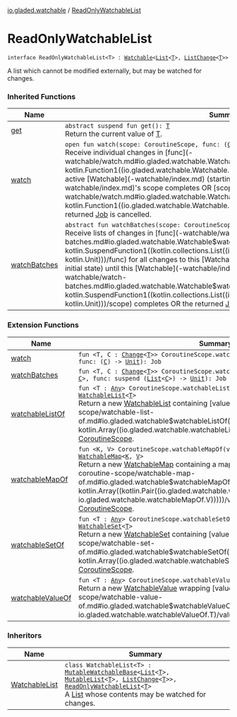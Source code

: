 [io.gladed.watchable](index.md) / [ReadOnlyWatchableList](./-read-only-watchable-list.md)

# ReadOnlyWatchableList

`interface ReadOnlyWatchableList<T> : `[`Watchable`](-watchable/index.md)`<`[`List`](https://kotlinlang.org/api/latest/jvm/stdlib/kotlin.collections/-list/index.html)`<`[`T`](-read-only-watchable-list.md#T)`>, `[`ListChange`](-list-change/index.md)`<`[`T`](-read-only-watchable-list.md#T)`>>`

A list which cannot be modified externally, but may be watched for changes.

### Inherited Functions

| Name | Summary |
|---|---|
| [get](-watchable/get.md) | `abstract suspend fun get(): `[`T`](-watchable/index.md#T)<br>Return the current value of [T](-watchable/index.md#T). |
| [watch](-watchable/watch.md) | `open fun watch(scope: CoroutineScope, func: (`[`C`](-watchable/index.md#C)`) -> `[`Unit`](https://kotlinlang.org/api/latest/jvm/stdlib/kotlin/-unit/index.html)`): Job`<br>Receive individual changes in [func](-watchable/watch.md#io.gladed.watchable.Watchable$watch(kotlinx.coroutines.CoroutineScope, kotlin.Function1((io.gladed.watchable.Watchable.C, kotlin.Unit)))/func) for all changes to this active [Watchable](-watchable/index.md) (starting with its initial state) until this [Watchable](-watchable/index.md)'s scope completes OR [scope](-watchable/watch.md#io.gladed.watchable.Watchable$watch(kotlinx.coroutines.CoroutineScope, kotlin.Function1((io.gladed.watchable.Watchable.C, kotlin.Unit)))/scope) completes OR the returned [Job](#) is cancelled. |
| [watchBatches](-watchable/watch-batches.md) | `abstract fun watchBatches(scope: CoroutineScope, func: suspend (`[`List`](https://kotlinlang.org/api/latest/jvm/stdlib/kotlin.collections/-list/index.html)`<`[`C`](-watchable/index.md#C)`>) -> `[`Unit`](https://kotlinlang.org/api/latest/jvm/stdlib/kotlin/-unit/index.html)`): Job`<br>Receive lists of changes in [func](-watchable/watch-batches.md#io.gladed.watchable.Watchable$watchBatches(kotlinx.coroutines.CoroutineScope, kotlin.SuspendFunction1((kotlin.collections.List((io.gladed.watchable.Watchable.C)), kotlin.Unit)))/func) for all changes to this [Watchable](-watchable/index.md) (starting with its initial state) until this [Watchable](-watchable/index.md)'s scope completes OR [scope](-watchable/watch-batches.md#io.gladed.watchable.Watchable$watchBatches(kotlinx.coroutines.CoroutineScope, kotlin.SuspendFunction1((kotlin.collections.List((io.gladed.watchable.Watchable.C)), kotlin.Unit)))/scope) completes OR the returned [Job](#) is cancelled. |

### Extension Functions

| Name | Summary |
|---|---|
| [watch](kotlinx.coroutines.-coroutine-scope/watch.md) | `fun <T, C : `[`Change`](-change.md)`<`[`T`](kotlinx.coroutines.-coroutine-scope/watch.md#T)`>> CoroutineScope.watch(watchable: `[`Watchable`](-watchable/index.md)`<`[`T`](kotlinx.coroutines.-coroutine-scope/watch.md#T)`, `[`C`](kotlinx.coroutines.-coroutine-scope/watch.md#C)`>, func: (`[`C`](kotlinx.coroutines.-coroutine-scope/watch.md#C)`) -> `[`Unit`](https://kotlinlang.org/api/latest/jvm/stdlib/kotlin/-unit/index.html)`): Job` |
| [watchBatches](kotlinx.coroutines.-coroutine-scope/watch-batches.md) | `fun <T, C : `[`Change`](-change.md)`<`[`T`](kotlinx.coroutines.-coroutine-scope/watch-batches.md#T)`>> CoroutineScope.watchBatches(watchable: `[`Watchable`](-watchable/index.md)`<`[`T`](kotlinx.coroutines.-coroutine-scope/watch-batches.md#T)`, `[`C`](kotlinx.coroutines.-coroutine-scope/watch-batches.md#C)`>, func: suspend (`[`List`](https://kotlinlang.org/api/latest/jvm/stdlib/kotlin.collections/-list/index.html)`<`[`C`](kotlinx.coroutines.-coroutine-scope/watch-batches.md#C)`>) -> `[`Unit`](https://kotlinlang.org/api/latest/jvm/stdlib/kotlin/-unit/index.html)`): Job` |
| [watchableListOf](kotlinx.coroutines.-coroutine-scope/watchable-list-of.md) | `fun <T : `[`Any`](https://kotlinlang.org/api/latest/jvm/stdlib/kotlin/-any/index.html)`> CoroutineScope.watchableListOf(vararg values: `[`T`](kotlinx.coroutines.-coroutine-scope/watchable-list-of.md#T)`): `[`WatchableList`](-watchable-list/index.md)`<`[`T`](kotlinx.coroutines.-coroutine-scope/watchable-list-of.md#T)`>`<br>Return a new [WatchableList](-watchable-list/index.md) containing [values](kotlinx.coroutines.-coroutine-scope/watchable-list-of.md#io.gladed.watchable$watchableListOf(kotlinx.coroutines.CoroutineScope, kotlin.Array((io.gladed.watchable.watchableListOf.T)))/values), living on this [CoroutineScope](#). |
| [watchableMapOf](kotlinx.coroutines.-coroutine-scope/watchable-map-of.md) | `fun <K, V> CoroutineScope.watchableMapOf(vararg values: `[`Pair`](https://kotlinlang.org/api/latest/jvm/stdlib/kotlin/-pair/index.html)`<`[`K`](kotlinx.coroutines.-coroutine-scope/watchable-map-of.md#K)`, `[`V`](kotlinx.coroutines.-coroutine-scope/watchable-map-of.md#V)`>): `[`WatchableMap`](-watchable-map/index.md)`<`[`K`](kotlinx.coroutines.-coroutine-scope/watchable-map-of.md#K)`, `[`V`](kotlinx.coroutines.-coroutine-scope/watchable-map-of.md#V)`>`<br>Return a new [WatchableMap](-watchable-map/index.md) containing a map of [values](kotlinx.coroutines.-coroutine-scope/watchable-map-of.md#io.gladed.watchable$watchableMapOf(kotlinx.coroutines.CoroutineScope, kotlin.Array((kotlin.Pair((io.gladed.watchable.watchableMapOf.K, io.gladed.watchable.watchableMapOf.V)))))/values), living on this [CoroutineScope](#). |
| [watchableSetOf](kotlinx.coroutines.-coroutine-scope/watchable-set-of.md) | `fun <T : `[`Any`](https://kotlinlang.org/api/latest/jvm/stdlib/kotlin/-any/index.html)`> CoroutineScope.watchableSetOf(vararg values: `[`T`](kotlinx.coroutines.-coroutine-scope/watchable-set-of.md#T)`): `[`WatchableSet`](-watchable-set/index.md)`<`[`T`](kotlinx.coroutines.-coroutine-scope/watchable-set-of.md#T)`>`<br>Return a new [WatchableSet](-watchable-set/index.md) containing [values](kotlinx.coroutines.-coroutine-scope/watchable-set-of.md#io.gladed.watchable$watchableSetOf(kotlinx.coroutines.CoroutineScope, kotlin.Array((io.gladed.watchable.watchableSetOf.T)))/values), living on this [CoroutineScope](#). |
| [watchableValueOf](kotlinx.coroutines.-coroutine-scope/watchable-value-of.md) | `fun <T : `[`Any`](https://kotlinlang.org/api/latest/jvm/stdlib/kotlin/-any/index.html)`> CoroutineScope.watchableValueOf(value: `[`T`](kotlinx.coroutines.-coroutine-scope/watchable-value-of.md#T)`): `[`WatchableValue`](-watchable-value/index.md)`<`[`T`](kotlinx.coroutines.-coroutine-scope/watchable-value-of.md#T)`>`<br>Return a new [WatchableValue](-watchable-value/index.md) wrapping [value](kotlinx.coroutines.-coroutine-scope/watchable-value-of.md#io.gladed.watchable$watchableValueOf(kotlinx.coroutines.CoroutineScope, io.gladed.watchable.watchableValueOf.T)/value), living on this [CoroutineScope](#). |

### Inheritors

| Name | Summary |
|---|---|
| [WatchableList](-watchable-list/index.md) | `class WatchableList<T> : `[`MutableWatchableBase`](-mutable-watchable-base/index.md)`<`[`List`](https://kotlinlang.org/api/latest/jvm/stdlib/kotlin.collections/-list/index.html)`<`[`T`](-watchable-list/index.md#T)`>, `[`MutableList`](https://kotlinlang.org/api/latest/jvm/stdlib/kotlin.collections/-mutable-list/index.html)`<`[`T`](-watchable-list/index.md#T)`>, `[`ListChange`](-list-change/index.md)`<`[`T`](-watchable-list/index.md#T)`>>, `[`ReadOnlyWatchableList`](./-read-only-watchable-list.md)`<`[`T`](-watchable-list/index.md#T)`>`<br>A [List](https://kotlinlang.org/api/latest/jvm/stdlib/kotlin.collections/-list/index.html) whose contents may be watched for changes. |
